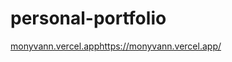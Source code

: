 # personal-portfolio
[monyvann.vercel.app](https://monyvann.vercel.app/)https://monyvann.vercel.app/
